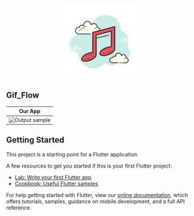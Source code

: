 <p align="center">
  <img src="./assets/music/icon.png">
</p>

## Gif_Flow 

|     Our App        
| ------------------------- |
| ![Output sample](assets/gifs/OurApp.gif)|

## Getting Started

This project is a starting point for a Flutter application.

A few resources to get you started if this is your first Flutter project:

- [Lab: Write your first Flutter app](https://flutter.dev/docs/get-started/codelab)
- [Cookbook: Useful Flutter samples](https://flutter.dev/docs/cookbook)

For help getting started with Flutter, view our
[online documentation](https://flutter.dev/docs), which offers tutorials,
samples, guidance on mobile development, and a full API reference.

